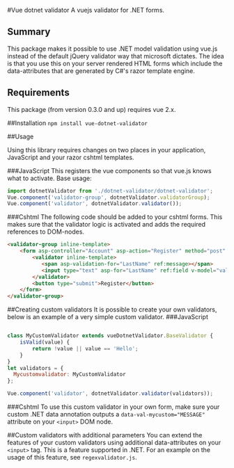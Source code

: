 #Vue dotnet validator
A vuejs validator for .NET forms.

## Summary
This package makes it possible to use .NET model validation using vue.js instead of the default jQuery validator way that microsoft dictates.
The idea is that you use this on your server rendered HTML forms which include the data-attributes that are generated by C#'s razor template engine.

## Requirements
This package (from version 0.3.0 and up) requires vue 2.x.

##Installation
`npm install vue-dotnet-validator`


##Usage

Using this library requires changes on two places in your application, JavaScript and your razor cshtml templates.

###JavaScript
This registers the vue components so that vue.js knows what to activate.
Base usage:
```JavaScript
import dotnetValidator from './dotnet-validator/dotnet-validator';
Vue.component('validator-group', dotnetValidator.validatorGroup);
Vue.component('validator', dotnetValidator.validator());

```


###Cshtml
The following code should be added to your cshtml forms. This makes sure that the validator logic is activated and adds the required references to DOM-nodes.
```HTML
<validator-group inline-template>
    <form asp-controller="Account" asp-action="Register" method="post" v-on:submit="validate">
        <validator inline-template>
           <span asp-validation-for="LastName" ref:message></span>
           <input type="text" asp-for="LastName" ref:field v-model="value" />
        </validator>
        <button type="submit">Register</button>
    </form>
</validator-group>
```


##Creating custom validators
It is possible to create your own validators, below is an example of a very simple custom validator.
###JavaScript
```JavaScript

class MyCustomValidator extends vueDotnetValidator.BaseValidator {
    isValid(value) {
        return !value || value == 'Hello';
    }
}
let validators = {
  Mycustomvalidator: MyCustomValidator
};

Vue.component('validator', dotnetValidator.validator(validators));

```

###Cshtml
To use this custom validator in your own form, make sure your custom .NET data annotation outputs a `data-val-mycustom="MESSAGE"` attribute on your `<input>` DOM node.

##Custom validators with additional parameters
You can extend the features of your custom validators using additional data-attributes on your `<input>` tag. This is a feature supported in .NET.
For an example on the usage of this feature, see `regexvalidator.js`.
